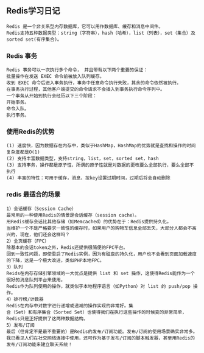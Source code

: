 ## Redis学习日记
    Redis 是一个非关系型内存数据库，它可以用作数据库、缓存和消息中间件。 
    Redis支持五种数据类型：string（字符串），hash（哈希），list（列表），set（集合）及sorted set(有序集合)。
 

### Redis 事务
    Redis 事务可以一次执行多个命令， 并且带有以下两个重要的保证：
    批量操作在发送 EXEC 命令前被放入队列缓存。
    收到 EXEC 命令后进入事务执行，事务中任意命令执行失败，其余的命令依然被执行。
    在事务执行过程，其他客户端提交的命令请求不会插入到事务执行命令序列中。
    一个事务从开始到执行会经历以下三个阶段：
    开始事务。
    命令入队。
    执行事务。
### 使用Redis的优势
    (1) 速度快，因为数据存在内存中，类似于HashMap，HashMap的优势就是查找和操作的时间复杂度都是O(1)
    (2) 支持丰富数据类型，支持string，list，set，sorted set，hash
    (3) 支持事务，操作都是原子性，所谓的原子性就是对数据的更改要么全部执行，要么全部不执行
    (4) 丰富的特性：可用于缓存，消息，按key设置过期时间，过期后将会自动删除
   
### redis 最适合的场景
    1）会话缓存（Session Cache）
    最常用的一种使用Redis的情景是会话缓存（session cache）。
    用Redis缓存会话比其他存储（如Memcached）的优势在于：Redis提供持久化。
    当维护一个不是严格要求一致性的缓存时，如果用户的购物车信息全部丢失，大部分人都会不高兴的，现在，他们还会这样吗？
    2）全页缓存（FPC）
    除基本的会话token之外，Redis还提供很简便的FPC平台。
    回到一致性问题，即使重启了Redis实例，因为有磁盘的持久化，用户也不会看到页面加载速度的下降，这是一个极大改进，类似PHP本地FPC。
    3）队列
    Reids在内存存储引擎领域的一大优点是提供 list 和 set 操作，这使得Redis能作为一个很好的消息队列平台来使用。
    Redis作为队列使用的操作，就类似于本地程序语言（如Python）对 list 的 push/pop 操作。
    4）排行榜/计数器
    Redis在内存中对数字进行递增或递减的操作实现的非常好。集
    合（Set）和有序集合（Sorted Set）也使得我们在执行这些操作的时候变的非常简单，Redis只是正好提供了这两种数据结构。
    5）发布/订阅
    最后（但肯定不是最不重要的）是Redis的发布/订阅功能。发布/订阅的使用场景确实非常多。
    我已看见人们在社交网络连接中使用，还可作为基于发布/订阅的脚本触发器，甚至用Redis的发布/订阅功能来建立聊天系统！
    
